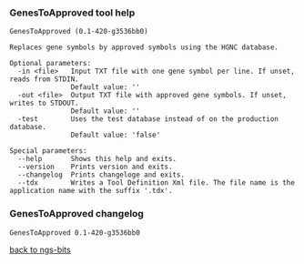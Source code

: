### GenesToApproved tool help
	GenesToApproved (0.1-420-g3536bb0)
	
	Replaces gene symbols by approved symbols using the HGNC database.
	
	Optional parameters:
	  -in <file>   Input TXT file with one gene symbol per line. If unset, reads from STDIN.
	               Default value: ''
	  -out <file>  Output TXT file with approved gene symbols. If unset, writes to STDOUT.
	               Default value: ''
	  -test        Uses the test database instead of on the production database.
	               Default value: 'false'
	
	Special parameters:
	  --help       Shows this help and exits.
	  --version    Prints version and exits.
	  --changelog  Prints changeloge and exits.
	  --tdx        Writes a Tool Definition Xml file. The file name is the application name with the suffix '.tdx'.
	
### GenesToApproved changelog
	GenesToApproved 0.1-420-g3536bb0
	
[back to ngs-bits](https://github.com/imgag/ngs-bits)